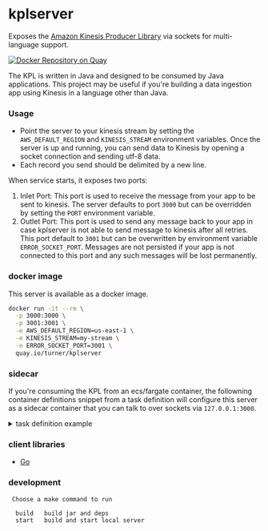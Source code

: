 # kplserver

Exposes the [Amazon Kinesis Producer Library](https://github.com/awslabs/amazon-kinesis-producer) via sockets for
multi-language support.

[![Docker Repository on Quay](https://quay.io/repository/turner/kplserver/status "Docker Repository on Quay")](https://quay.io/repository/turner/kplserver)

The KPL is written in Java and designed to be consumed by Java applications. This project may be useful if you're
building a data ingestion app using Kinesis in a language other than Java.

### Usage

- Point the server to your kinesis stream by setting the `AWS_DEFAULT_REGION` and `KINESIS_STREAM` environment variables. Once the server is
up and running, you can send data to Kinesis by opening a socket connection and sending utf-8 data.
- Each record you send should be delimited by a new line.

When service starts, it exposes two ports:
1. Inlet Port: This port is used to receive the message from your app to be sent to kinesis. The server defaults to port `3000` but can be overridden by setting the `PORT` environment variable.
2. Outlet Port: This port is used to send any message back to your app in case kplserver is not able to send message to kinesis after all retries. This port default to `3001` but can be overwritten by environment variable `ERROR_SOCKET_PORT`. Messages are not persisted if your app is not connected to this port and any such messages will be lost permanently.

### docker image

This server is available as a docker image.

```sh
docker run -it --rm \
  -p 3000:3000 \
  -p 3001:3001 \
  -e AWS_DEFAULT_REGION=us-east-1 \
  -e KINESIS_STREAM=my-stream \
  -e ERROR_SOCKET_PORT=3001 \
  quay.io/turner/kplserver
```

### sidecar

If you're consuming the KPL from an ecs/fargate container, the followning container definitions snippet from a task
definition will configure this server as a sidecar container that you can talk to over sockets via `127.0.0.1:3000`.

<details><summary>task definition example</summary>

```json
{
  "containerDefinitions": [
    {
      "name": "app",
      "image": "1234567890.dkr.ecr.us-east-1.amazonaws.com/my-service:0.1.0",
      "dependsOn": [
        {
          "containerName": "kpl",
          "condition": "START"
        }
      ]
    },
    {
      "name": "kpl",
      "image": "quay.io/turner/kplserver:0.1.0",
      "portMappings": [
        {
          "protocol": "tcp",
          "hostPort": 3000,
          "containerPort": 3000
        },
        {
          "protocol": "tcp",
          "hostPort": 3001,
          "containerPort": 3001
        }
      ],
      "environment": [
        {
          "name": "KINESIS_STREAM",
          "value": "my-stream"
        },
        {
          "name": "PORT",
          "value": "3000"
        },
        {
          "name": "ERROR_SOCKET_PORT",
          "value": "3001"
        }
      ]
    }
  ]
}
```

</details>

### client libraries

- [Go](https://github.com/turnerlabs/kplclientgo)

### development

```
 Choose a make command to run

  build   build jar and deps
  start   build and start local server
```
